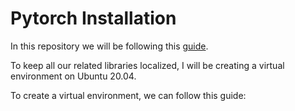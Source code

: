 # Pytorch Installation

In this repository we will be following this [guide](https://www.linode.com/docs/guides/pytorch-installation-ubuntu-2004/).

To keep all our related libraries localized, I will be creating a virtual environment on Ubuntu 20.04.

To create a virtual environment, we can follow this guide:
